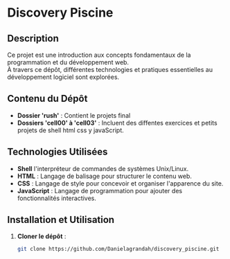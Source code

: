 # Discovery Piscine

## Description

Ce projet est une introduction aux concepts fondamentaux de la programmation et du développement web.  
À travers ce dépôt, différentes technologies et pratiques essentielles au développement logiciel sont explorées.  

## Contenu du Dépôt

- **Dossier 'rush'** : Contient le projets final   
- **Dossiers 'cell00' à 'cell03'** : Incluent des diffentes exercices et petits projets de shell  html  css y javaScript.  

## Technologies Utilisées

- **Shell** l'interpréteur de commandes de systèmes Unix/Linux.
- **HTML** : Langage de balisage pour structurer le contenu web.  
- **CSS** : Langage de style pour concevoir et organiser l'apparence du site.  
- **JavaScript** : Langage de programmation pour ajouter des fonctionnalités interactives.  

## Installation et Utilisation

1. **Cloner le dépôt** :
   ```bash
   git clone https://github.com/Danielagrandah/discovery_piscine.git
